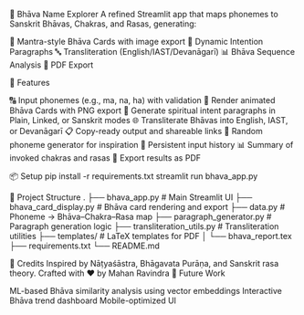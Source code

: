 🪷 Bhāva Name Explorer
A refined Streamlit app that maps phonemes to Sanskrit Bhāvas, Chakras, and Rasas, generating:

🎨 Mantra-style Bhāva Cards with image export
📝 Dynamic Intention Paragraphs
🔤 Transliteration (English/IAST/Devanāgarī)
📊 Bhāva Sequence Analysis
📄 PDF Export

🚀 Features

🔠 Input phonemes (e.g., ma, na, ha) with validation
🎨 Render animated Bhāva Cards with PNG export
📝 Generate spiritual intent paragraphs in Plain, Linked, or Sanskrit modes
🌐 Transliterate Bhāvas into English, IAST, or Devanāgarī
📋 Copy-ready output and shareable links
🎲 Random phoneme generator for inspiration
📜 Persistent input history
📊 Summary of invoked chakras and rasas
📄 Export results as PDF

📦 Setup
pip install -r requirements.txt
streamlit run bhava_app.py

📁 Project Structure
.
├── bhava_app.py                # Main Streamlit UI
├── bhava_card_display.py       # Bhāva card rendering and export
├── data.py                     # Phoneme → Bhāva–Chakra–Rasa map
├── paragraph_generator.py      # Paragraph generation logic
├── transliteration_utils.py    # Transliteration utilities
├── templates/                  # LaTeX templates for PDF
│   └── bhava_report.tex
├── requirements.txt
└── README.md

🙏 Credits
Inspired by Nāṭyaśāstra, Bhāgavata Purāṇa, and Sanskrit rasa theory.
Crafted with ❤️ by Mahan Ravindra
🔮 Future Work

ML-based Bhāva similarity analysis using vector embeddings
Interactive Bhāva trend dashboard
Mobile-optimized UI

